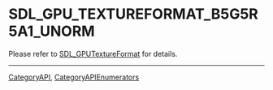 # SDL_GPU_TEXTUREFORMAT_B5G5R5A1_UNORM

Please refer to [SDL_GPUTextureFormat](SDL_GPUTextureFormat) for details.

----
[CategoryAPI](CategoryAPI), [CategoryAPIEnumerators](CategoryAPIEnumerators)

